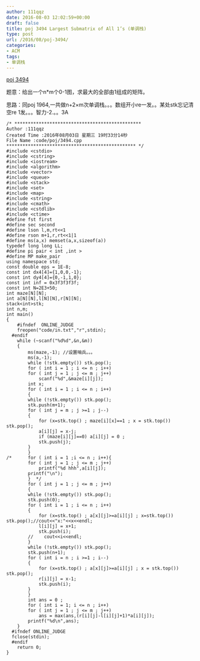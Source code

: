 ```yaml
---
author: 111qqz
date: 2016-08-03 12:02:59+00:00
draft: false
title: poj 3494 Largest Submatrix of All 1’s (单调栈)
type: post
url: /2016/08/poj-3494/
categories:
- ACM
tags:
- 单调栈
---
```


[poj 3494](http://poj.org/problem?id=3494)

题意：给出一个n*m个0-1图，求最大的全部由1组成的矩阵。

思路：同poj 1964,一共做n+2×m次单调栈。。。数组开小re一发。。某处stk忘记清空re 1发。。。智力-2.。。3A




 

    
    /* ***********************************************
    Author :111qqz
    Created Time :2016年08月03日 星期三 19时33分14秒
    File Name :code/poj/3494.cpp
    ************************************************ */
    #include <cstdio>
    #include <cstring>
    #include <iostream>
    #include <algorithm>
    #include <vector>
    #include <queue>
    #include <stack>
    #include <set>
    #include <map>
    #include <string>
    #include <cmath>
    #include <cstdlib>
    #include <ctime>
    #define fst first
    #define sec second
    #define lson l,m,rt<<1
    #define rson m+1,r,rt<<1|1
    #define ms(a,x) memset(a,x,sizeof(a))
    typedef long long LL;
    #define pi pair < int ,int >
    #define MP make_pair
    using namespace std;
    const double eps = 1E-8;
    const int dx4[4]={1,0,0,-1};
    const int dy4[4]={0,-1,1,0};
    const int inf = 0x3f3f3f3f;
    const int N=2E3+50;
    int maze[N][N];
    int a[N][N],l[N][N],r[N][N];
    stack<int>stk;
    int n,m;
    int main()
    {
    	#ifndef  ONLINE_JUDGE 
    	freopen("code/in.txt","r",stdin);
      #endif
    	while (~scanf("%d%d",&n,&m))
    	{
    	    ms(maze,-1); //设置哨兵。。。
    	    ms(a,-1);
    	    while (!stk.empty()) stk.pop();
    	    for ( int i = 1 ; i <= n ; i++)
    		for ( int j = 1 ; j <= m ; j++)
    		    scanf("%d",&maze[i][j]);
    	    int x;
    	    for ( int i = 1 ; i <= n ; i++)
    	    {
    		while (!stk.empty()) stk.pop();
    		stk.push(m+1);
    		for ( int j = m ; j >=1 ; j--)
    		{
    		    for (x=stk.top() ; maze[i][x]==1 ; x = stk.top()) stk.pop();
    		    a[i][j] = x-j;
    		    if (maze[i][j]==0) a[i][j] = 0 ;
    		    stk.push(j);
    		}
    	    }
    /*	    for ( int i = 1 ;i <= n ; i++){
    		for ( int j = 1 ; j <= m ; j++)
    		    printf("%d hhh",a[i][j]);
    		printf("\n");
    	    }  */
    	    for ( int j = 1 ; j <= m ; j++)
    	    {
    		while (!stk.empty()) stk.pop();
    		stk.push(0);
    		for ( int i = 1 ; i <= n ; i++)
    		{
    		    for (x=stk.top() ; a[x][j]>=a[i][j] ; x=stk.top()) stk.pop();//cout<<"x:"<<x<<endl;
    		    l[i][j] = x+1;
    		    stk.push(i);
    		//    cout<<i<<endl;
    		}
    		while (!stk.empty()) stk.pop();
    		stk.push(n+1);
    		for ( int i = n ; i >=1 ; i--)
    		{
    		    for (x=stk.top() ; a[x][j]>=a[i][j] ; x = stk.top()) stk.pop();
    		    r[i][j] = x-1;
    		    stk.push(i);
    		}
    	    }
    	    int ans = 0 ;
    	    for ( int i = 1; i <= n ; i++)
    		for ( int j = 1 ; j <= m ; j++)
    		    ans = max(ans,(r[i][j]-l[i][j]+1)*a[i][j]);
    	    printf("%d\n",ans);
    	}
      #ifndef ONLINE_JUDGE  
      fclose(stdin);
      #endif
        return 0;
    }
    



